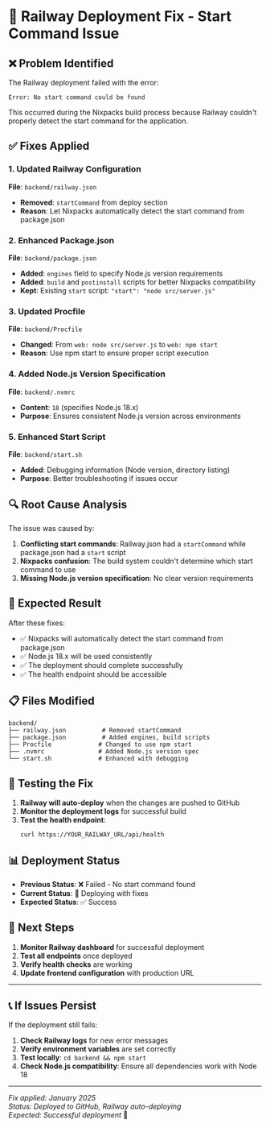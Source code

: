 # 🔧 Railway Deployment Fix - Start Command Issue

## ❌ Problem Identified

The Railway deployment failed with the error:
```
Error: No start command could be found
```

This occurred during the Nixpacks build process because Railway couldn't properly detect the start command for the application.

## ✅ Fixes Applied

### 1. **Updated Railway Configuration**
**File**: `backend/railway.json`
- **Removed**: `startCommand` from deploy section
- **Reason**: Let Nixpacks automatically detect the start command from package.json

### 2. **Enhanced Package.json**
**File**: `backend/package.json`
- **Added**: `engines` field to specify Node.js version requirements
- **Added**: `build` and `postinstall` scripts for better Nixpacks compatibility
- **Kept**: Existing `start` script: `"start": "node src/server.js"`

### 3. **Updated Procfile**
**File**: `backend/Procfile`
- **Changed**: From `web: node src/server.js` to `web: npm start`
- **Reason**: Use npm start to ensure proper script execution

### 4. **Added Node.js Version Specification**
**File**: `backend/.nvmrc`
- **Content**: `18` (specifies Node.js 18.x)
- **Purpose**: Ensures consistent Node.js version across environments

### 5. **Enhanced Start Script**
**File**: `backend/start.sh`
- **Added**: Debugging information (Node version, directory listing)
- **Purpose**: Better troubleshooting if issues occur

## 🔍 Root Cause Analysis

The issue was caused by:
1. **Conflicting start commands**: Railway.json had a `startCommand` while package.json had a `start` script
2. **Nixpacks confusion**: The build system couldn't determine which start command to use
3. **Missing Node.js version specification**: No clear version requirements

## 🚀 Expected Result

After these fixes:
- ✅ Nixpacks will automatically detect the start command from package.json
- ✅ Node.js 18.x will be used consistently
- ✅ The deployment should complete successfully
- ✅ The health endpoint should be accessible

## 📋 Files Modified

```
backend/
├── railway.json          # Removed startCommand
├── package.json          # Added engines, build scripts
├── Procfile             # Changed to use npm start
├── .nvmrc               # Added Node.js version spec
└── start.sh             # Enhanced with debugging
```

## 🧪 Testing the Fix

1. **Railway will auto-deploy** when the changes are pushed to GitHub
2. **Monitor the deployment logs** for successful build
3. **Test the health endpoint**:
   ```bash
   curl https://YOUR_RAILWAY_URL/api/health
   ```

## 📊 Deployment Status

- **Previous Status**: ❌ Failed - No start command found
- **Current Status**: 🔄 Deploying with fixes
- **Expected Status**: ✅ Success

## 🎯 Next Steps

1. **Monitor Railway dashboard** for successful deployment
2. **Test all endpoints** once deployed
3. **Verify health checks** are working
4. **Update frontend configuration** with production URL

---

## 📞 If Issues Persist

If the deployment still fails:

1. **Check Railway logs** for new error messages
2. **Verify environment variables** are set correctly
3. **Test locally**: `cd backend && npm start`
4. **Check Node.js compatibility**: Ensure all dependencies work with Node 18

---

*Fix applied: January 2025*  
*Status: Deployed to GitHub, Railway auto-deploying*  
*Expected: Successful deployment* 🚂 